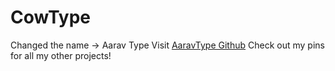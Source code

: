 # CowType #

Changed the name -> Aarav Type
Visit <a href="https://github.com/Aarav-J/AaravTypeFrontend">AaravType Github</a>
Check out my pins for all my other projects!
